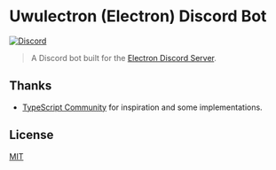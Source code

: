 # Uwulectron (Electron) Discord Bot

[![Discord](https://img.shields.io/discord/745037351163527189?color=blue&logo=discord&style=flat-square)](https://discord.gg/electron)

> A Discord bot built for the
> [Electron Discord Server](https://discord.gg/electron).

## Thanks

- [TypeScript Community](https://github.com/typescript-community/community-bot)
  for inspiration and some implementations.

## License

[MIT](https://github.com/siberianmh/siberianmh/blob/master/LICENSE.md)
